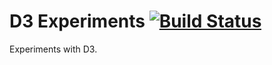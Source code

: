 # D3 Experiments [![Build Status](https://secure.travis-ci.org/bm1729/d3-experiments.png?branch=master)](http://travis-ci.org/bm1729/d3-experiments)

Experiments with D3.